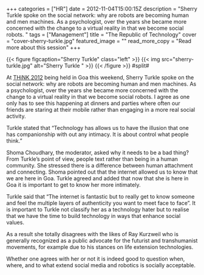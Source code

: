 +++
categories = ["HR"]
date = 2012-11-04T15:00:15Z
description = "Sherry Turkle spoke on the social network: why are robots are becoming human and men machines. As a psychologist, over the years she became more concerned with the change to a virtual reality in that we become social robots. "
tags = ["Management"]
title = "The Republic of Technology"
cover = "cover-sherry-turkle.jpg"
featured_image = ""
read_more_copy = "Read more about this session"
+++

{{< figure figcaption="Sherry Turkle" class="left" >}}
	{{< img src="sherry-turkle.jpg"   alt="Sherry Turkle " >}}
{{< /figure >}}
#split#

At [THiNK 2012](http://thinkworks.in "THiNK 2012") being held in Goa this weekend, Sherry Turkle spoke on the social network: why are robots are becoming human and men machines. As a psychologist, over the years she became more concerned with the change to a virtual reality in that we become social robots. I agree as one only has to see this happening at dinners and parties where often our friends are staring at their mobile rather than engaging in a more real social activity.

Turkle stated that “Technology has allows us to have the illusion that one has companionship with out any intimacy. It is about control what people think.”

Shoma Choudhary, the moderator, asked why it needs to be a bad thing? From Turkle’s point of view, people text rather than being in a human community. She stressed there is a difference between human attachment and connecting. Shoma pointed out that the internet allowed us to know that we are here in Goa. Turkle agreed and added that now that she is here in Goa it is important to get to know her more intimately.

Turkle said that “The internet is fantastic but to really get to know someone and feel the multiple layers of authenticity you want to meet face to face”. It is important to Turkle not classify her as a technology hater but to realise that we have the time to build technology in ways that enhance social values.

As a result she totally disagrees with the likes of Ray Kurzweil who is generally recognized as a public advocate for the futurist and transhumanist movements, for example due to his stances on life extension technologies.

Whether one agrees with her or not it is indeed good to question when, where, and to what extend social media and robotics is socially acceptable.


